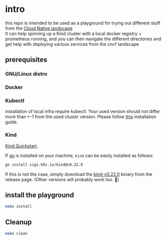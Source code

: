 # intro
this repo is intended to be used as a playground for trying out different stuff from the [Cloud Native landscape](https://landscape.cncf.io/)   
It can help spinning up a Kind cluster with a local docker registry + prometheus running, and you can then navigate the different directories and get help with deploying various services from the cncf landscape

## prerequisites

### GNU/Linux distro

### Docker

### Kubectl

installation of local infra require kubectl. Your used version should not differ more than +-1 from the used cluster version. Please follow [this](https://kubernetes.io/docs/tasks/tools/install-kubectl-linux/#install-kubectl-binary-with-curl-on-linux) installation guide.

### Kind

[Kind Quickstart](https://kind.sigs.k8s.io/docs/user/quick-start/).

If [go](https://go.dev/) is installed on your machine, `kind` can be easily installed as follows:

```bash
go install sigs.k8s.io/kind@v0.22.0
```

If this is not the case, simply download the [kind-v0.22.0](https://github.com/kubernetes-sigs/kind/releases/tag/v0.22.0) binary from the release page. (Other versions will probably work too. :cowboy_hat_face:)

## install the playground

```bash
make install
```

## Cleanup
```bash
make clean
```
